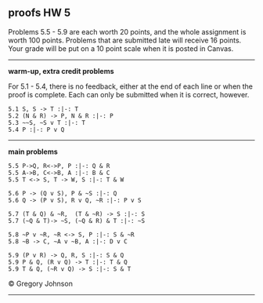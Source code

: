 ## proofs HW 5

Problems 5.5 - 5.9 are each worth 20 points, and the whole assignment is worth 100 points. Problems that are submitted late will receive 16 points. Your grade will be put on a 10 point scale when it is posted in Canvas.

---

**warm-up, extra credit problems**

For 5.1 - 5.4, there is no feedback, either at the end of each line or when the proof is complete. Each can only be submitted when it is correct, however. 

~~~{.ProofChecker .JohnsonSL options="fonts tabindent render" guides="fitch" feedback="none" points="2" late-credit="1"}
5.1 S, S -> T :|-: T
5.2 (N & R) -> P, N & R :|-: P 
5.3 ~~S, ~S v T :|-: T
5.4 P :|-: P v Q 
~~~

---

**main problems**

~~~{.ProofChecker .JohnsonSL options="fonts tabindent render" guides="fitch" points="20" late-credit="16"}
5.5 P->Q, R<->P, P :|-: Q & R
5.5 A->B, C<->B, A :|-: B & C
5.5 T <-> S, T -> W, S :|-: T & W

5.6 P -> (Q v S), P & ~S :|-: Q
5.6 Q -> (P v S), R v Q, ~R :|-: P v S

5.7 (T & Q) & ~R,  (T & ~R) -> S :|-: S
5.7 (~Q & T)-> ~S, (~Q & R) & T :|-: ~S

5.8 ~P v ~R, ~R <-> S, P :|-: S & ~R
5.8 ~B -> C, ~A v ~B, A :|-: D v C

5.9 (P v R) -> Q, R, S :|-: S & Q
5.9 P & Q, (R v Q) -> T :|-: T & Q
5.9 T & Q, (~R v Q) -> S :|-: S & T  
~~~

<p>&copy; <script>document.write(new Date().getFullYear())</script> Gregory Johnson</p>

---

